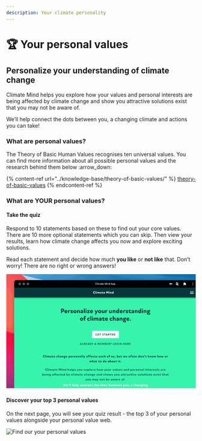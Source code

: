 ```yaml
---
description: Your climate personality
---
```


# 🏆 Your personal values

## Personalize your understanding of climate change

Climate Mind helps you explore how your values and personal interests are being affected by climate change and show you attractive solutions exist that you may not be aware of.

We’ll help connect the dots between you, a changing climate and actions you can take!

### What are personal values?

The Theory of Basic Human Values recognises ten universal values. You can find more information about all possible personal values and the research behind them below :arrow\_down:

{% content-ref url="../knowledge-base/theory-of-basic-values/" %}
[theory-of-basic-values](../knowledge-base/theory-of-basic-values/)
{% endcontent-ref %}

### What are YOUR personal values?

#### Take the quiz

Respond to 10 statements based on these to find out your core values. There are 10 more optional statements which you can skip. Then view your results, learn how climate change affects you now and explore exciting solutions.

Read each statement and decide how much **you like** or **not like** that. Don’t worry! There are no right or wrong answers!

![Respond to 10 statements based on these to find out your core values. ](../.gitbook/assets/quiz.gif)

#### Discover your top 3 personal values

On the next page, you will see your quiz result - the top 3 of your personal values alongside your personal value web.

![Find our your personal values](../.gitbook/assets/personal\_values.gif)

